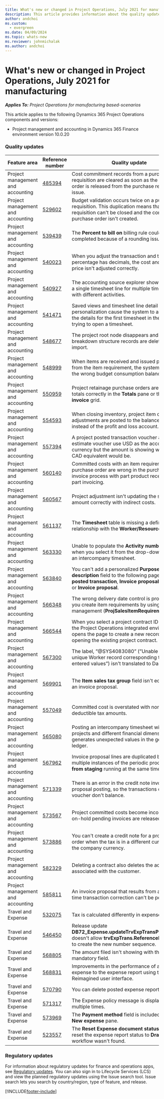 ```yaml
---
title: What's new or changed in Project Operations, July 2021 for manufacturing
description: This article provides information about the quality updates available in the July 2021 release of Project Operations for manufacturing.
author: andchoi
ms.custom:
  - evergreen
ms.date: 04/09/2024
ms.topic: whats-new
ms.reviewer: johnmichalak
ms.author: andchoi
---
```


# What's new or changed in Project Operations, July 2021 for manufacturing

_**Applies To:** Project Operations for manufacturing based-scenarios_

This article applies to the following Dynamics 365 Project Operations components and versions:

- Project management and accounting in Dynamics 365 Finance environment version 10.0.20
 
### Quality updates
                                                                                                                                                                                  
| Feature area                      | Reference number| Quality update                                                                                                                                                                          |
|-----------------------------------|--------|---------------------------------------------------------------------------------------------------------------------------------------------------------------------------------|
| Project management and accounting | [485394](https://fix.lcs.dynamics.com/Issue/Details/?bugId=485394) | Cost commitment records from a purchase requisition are cleared as soon as the purchase order is released from the purchase requisition issue.                                                                           |
| Project management and accounting | [529602](https://fix.lcs.dynamics.com/Issue/Details/?bugId=529602) | Budget validation occurs twice on a purchase requisition. This duplication means that the requisition can't be closed and the corresponding purchase order isn't created.                                                                                                                        |
| Project management and accounting | [539439](https://fix.lcs.dynamics.com/Issue/Details/?bugId=539439) | The **Percent to bill on** billing rule couldn't be completed because of a rounding issue.                                                                              |
| Project management and accounting | [540023](https://fix.lcs.dynamics.com/Issue/Details/?bugId=540023) | When you adjust the transaction and the percentage has decimals, the cost and sales price isn't adjusted correctly.                                      |
| Project management and accounting | [540927](https://fix.lcs.dynamics.com/Issue/Details/?bugId=540927) | The accounting source explorer shows hours for a single timesheet line for multiple timesheet lines with different activities.                                      |
| Project management and accounting | [541471](https://fix.lcs.dynamics.com/Issue/Details/?bugId=541471) | Saved views and timesheet line detail personalization cause the system to always open the details for the first timesheet in the list when trying to open a timesheet.  |
| Project management and accounting | [548677](https://fix.lcs.dynamics.com/Issue/Details/?bugId=548677) | The project root node disappears and work breakdown structure records are deleted after import.                                                                                             |
| Project management and accounting | [548999](https://fix.lcs.dynamics.com/Issue/Details/?bugId=548999) | When items are received and issued partially from the item   requirement, the system updates the wrong budget consumption balance. |
| Project management and accounting | [550959](https://fix.lcs.dynamics.com/Issue/Details/?bugId=550959) | Project retainage purchase orders aren't showing totals correctly in the **Totals** pane or the **Pending invoice** grid.                                                                  |
| Project management and accounting | [554593](https://fix.lcs.dynamics.com/Issue/Details/?bugId=554593) | When closing inventory, project item cost adjustments are posted to the balance account instead of the profit and loss account.                                                            |
| Project management and accounting | [557394](https://fix.lcs.dynamics.com/Issue/Details/?bugId=557394) | A project posted transaction voucher and an estimate voucher use USD as the accounting currency but the amount is showing what the CAD equivalent would be.              |
| Project management and accounting | [560140](https://fix.lcs.dynamics.com/Issue/Details/?bugId=560140) | Committed costs with an item requirement and purchase order are   wrong in the purchase order invoice process with part product receipt and part invoicing.       |
| Project management and accounting | [560567](https://fix.lcs.dynamics.com/Issue/Details/?bugId=560567) | Project adjustment isn't updating the sales amount correctly with   indirect costs.                                                                                    |
| Project management and accounting | [561137](https://fix.lcs.dynamics.com/Issue/Details/?bugId=561137) | The **Timesheet** table is missing a defined relationship with the **Worker/Resource** view.                                                                                   |
| Project management and accounting | [563330](https://fix.lcs.dynamics.com/Issue/Details/?bugId=563330) | Unable to populate the **Activity number** field when you select it from the drop-down menu for an intercompany timesheet.                                                                 |
| Project management and accounting | [563840](https://fix.lcs.dynamics.com/Issue/Details/?bugId=563840) | You can't add a personalized **Purpose** or **Activity description** field to the following pages: **Project posted transaction**, **Invoice proposal creation**, or **Invoice proposal**.  |
| Project management and accounting | [566348](https://fix.lcs.dynamics.com/Issue/Details/?bugId=566348) | The wrong delivery date control is provided when you create item requirements by using data management (**ProjSalesItemRequirementEntity**).                                              |
| Project management and accounting | [566544](https://fix.lcs.dynamics.com/Issue/Details/?bugId=566544) | When you select a project contract ID in Finance, the Project Operations integrated environment opens the page to create a new record instead of opening the existing project contract.                                                                                                                 |
| Project management and   accounting | [567300](https://fix.lcs.dynamics.com/Issue/Details/?bugId=567300) |  The label, ”@SYS4083080” (”Unable to find a unique Worker record   corresponding to the entered values”) isn't translated to Danish.                                |
| Project management and accounting | [569901](https://fix.lcs.dynamics.com/Issue/Details/?bugId=569901) | The **Item sales tax group** field isn't editable on an invoice proposal.                                                                               |
| Project management and accounting | [557049](https://fix.lcs.dynamics.com/Issue/Details/?bugId=557049) | Committed cost is overstated with non-deductible tax amounts.                                                                                                    |
| Project management and accounting | [565080](https://fix.lcs.dynamics.com/Issue/Details/?bugId=565080) | Posting an intercompany timesheet with multiple projects and   different financial dimensions generates unexpected values in the general ledger.                             |
| Project management and accounting | [567962](https://fix.lcs.dynamics.com/Issue/Details/?bugId=567962) | Invoice proposal lines are duplicated because of multiple instances of the periodic process, **Import from staging** running at the same time.                                      |
| Project management and accounting | [571339](https://fix.lcs.dynamics.com/Issue/Details/?bugId=571339) | There is an error in the credit note invoice proposal posting, so the   transactions on the voucher don't balance.    |
| Project management and accounting | [573567](https://fix.lcs.dynamics.com/Issue/Details/?bugId=573567) | Project committed costs become incorrect after on-hold pending invoices are released.                                                                             |
| Project management and   accounting | [573886](https://fix.lcs.dynamics.com/Issue/Details/?bugId=573886) | You can't create a credit note for a project sales order when the tax is in a different currency than the company currency.                                      |
| Project management and accounting | [582329](https://fix.lcs.dynamics.com/Issue/Details/?bugId=582329) | Deleting a contract also deletes the address associated with the customer.                                                                                     |
| Project management and accounting | [585811](https://fix.lcs.dynamics.com/Issue/Details/?bugId=585811) | An invoice proposal that results from a negative time transaction correction can't be posted.                                                                    |
| Travel and Expense                  | [532075](https://fix.lcs.dynamics.com/Issue/Details/?bugId=532075) | Tax is calculated differently in expense reports.                                                                                                                  |
| Travel and Expense                  | [546450](https://fix.lcs.dynamics.com/Issue/Details/?bugId=546450) | Release update **DB72_Expense.updateTrvExpTransProjTransId()**   doesn't allow **trvExpTrans.ReferenceDataAreaId** to create the new number sequence.                    |
| Travel and Expense                  | [568805](https://fix.lcs.dynamics.com/Issue/Details/?bugId=568805) | The amount filed isn't showing with the mandatory field.                                                                                                             |
| Travel and Expense                  | [568831](https://fix.lcs.dynamics.com/Issue/Details/?bugId=568831) | Improvements in the performance of attaching an expense to the expense report using the Expense Reimagined user interface.                                                            |
| Travel and Expense                  | [570790](https://fix.lcs.dynamics.com/Issue/Details/?bugId=570790) | You can delete posted expense reports.                                                                                           |
| Travel and Expense                  | [571317](https://fix.lcs.dynamics.com/Issue/Details/?bugId=571317) | The Expense policy message is displayed multiple times.                                                                                                       |
| Travel and Expense                  | [573969](https://fix.lcs.dynamics.com/Issue/Details/?bugId=573969) | The **Payment method** field is included on the **New expense** pane.                                                                                                      |
| Travel and Expense                  | [523557](https://fix.lcs.dynamics.com/Issue/Details/?bugId=523557) | The **Reset Expense document status** tool should reset the expense report status to **Draft** if the workflow wasn't found. 

### Regulatory updates
For information about regulatory updates for finance and operations apps, see [Regulatory updates](/dynamics365/finance/localizations/regulatory-updates). You can also sign in to Lifecycle Services (LCS) and view the planned regulatory updates using the Issue search tool. Issue search lets you search by country/region, type of feature, and release.


[!INCLUDE[footer-include](../../includes/footer-banner.md)]
